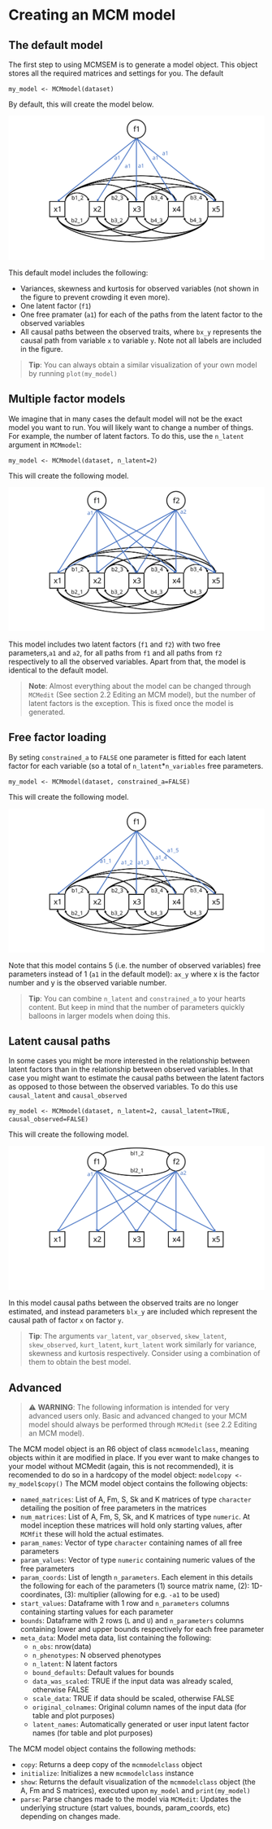 # Creating an MCM model

## The default model
The first step to using MCMSEM is to generate a model object. This object stores all the required matrices and settings for you. The default
``` 
my_model <- MCMmodel(dataset)
```

By default, this will create the model below.

![Figure 1](imgs/2.1.Figure1.SVG)

This default model includes the following:
 - Variances, skewness and kurtosis for observed variables (not shown in the figure to prevent crowding it even more).
 - One latent factor (`f1`)
 - One free pramater (`a1`) for each of the paths from the latent factor to the observed variables
 - All causal paths between the observed traits, where `bx_y` represents the causal path from variable `x` to variable `y`. Note not all labels are included in the figure.

> **Tip**: You can always obtain a similar visualization of your own model by running `plot(my_model)`

## Multiple factor models
We imagine that in many cases the default model will not be the exact model you want to run. You will likely want to change a number of things. For example, the number of latent factors. 
To do this, use the `n_latent` argument in `MCMmodel`:
``` 
my_model <- MCMmodel(dataset, n_latent=2)
```

This will create the following model.

![Figure 2](imgs/2.1.Figure2.SVG)
 
This model includes two latent factors (`f1` and `f2`) with two free parameters,`a1` and `a2`, for all paths from `f1` and all paths from `f2` respectively to all the observed variables.
Apart from that, the model is identical to the default model.

> **Note**: Almost everything about the model can be changed through `MCMedit` (See section 2.2 Editing an MCM model), but the number of latent factors is the exception. This is fixed once the model is generated. 

## Free factor loading
By seting `constrained_a` to `FALSE` one parameter is fitted for each latent factor for each variable (so a total of `n_latent`*`n_variables` free parameters.
```
my_model <- MCMmodel(dataset, constrained_a=FALSE)
```

This will create the following model.

![Figure 3](imgs/2.1.Figure3.SVG)
 
Note that this model contains 5 (i.e. the number of observed variables) free parameters instead of 1 (`a1` in the default model): `ax_y` where x is the factor number and y is the observed variable number.

> **Tip**: You can combine `n_latent` and `constrained_a` to your hearts content. But keep in mind that the number of parameters quickly balloons in larger models when doing this.

## Latent causal paths
In some cases you might be more interested in the relationship between latent factors than in the relationship between observed variables.
In that case you might want to estimate the causal paths between the latent factors as opposed to those between the observed variables. To do this use `causal_latent` and `causal_observed`
```
my_model <- MCMmodel(dataset, n_latent=2, causal_latent=TRUE, causal_observed=FALSE)
```

This will create the following model.

![Figure 4](imgs/2.1.Figure4.SVG)

In this model causal paths between the observed traits are no longer estimated, and instead parameters `blx_y` are included which represent the causal path of factor `x` on factor `y`.

> **Tip**: The arguments `var_latent`, `var_observed`, `skew_latent`, `skew_observed`, `kurt_latent`, `kurt_latent` work similarly for variance, skewness and kurtosis respectively. Consider using a combination of them to obtain the best model.

## Advanced
> :warning: __WARNING__: The following information is intended for very advanced users only. Basic and advanced changed to your MCM model should always be performed through `MCMedit` (see 2.2 Editing an MCM model).

The MCM model object is an R6 object of class `mcmmodelclass`, meaning objects within it are modified in place. If you ever want to make changes to your model without MCMedit (again, this is not recommended), it is recomended to do so in a hardcopy of the model object: `modelcopy <- my_model$copy()`
The MCM model object contains the following objects:
 - `named_matrices`: List of A, Fm, S, Sk and K matrices of type `character` detailing the position of free parameters in the matrices
 - `num_matrices`: List of A, Fm, S, Sk, and K matrices of type `numeric`. At model inception these matrices will hold only starting values, after `MCMfit` these will hold the actual estimates.
 - `param_names`: Vector of type `character` containing names of all free parameters
 - `param_values`: Vector of type `numeric` containing numeric values of the free parameters
 - `param_coords`: List of length `n_parameters`. Each element in this details the following for each of the parameters (1) source matrix name, (2): 1D-coordinates, (3): multiplier (allowing for e.g. `-a1` to be used)
 - `start_values`: Dataframe with 1 row and `n_parameters` columns containing starting values for each parameter
 - `bounds`: Dataframe with 2 rows (`L` and `U`) and `n_parameters` columns containing lower and upper bounds respectively for each free parameter
 - `meta_data`: Model meta data, list containing the following:
   - `n_obs`: nrow(data)
   - `n_phenotypes`: N observed phenotypes
   - `n_latent`: N latent factors
   - `bound_defaults`: Default values for bounds
   - `data_was_scaled`: TRUE if the input data was already scaled, otherwise FALSE
   - `scale_data`: TRUE if data should be scaled, otherwise FALSE
   - `original_colnames`: Original column names of the input data (for table and plot purposes)
   - `latent_names`: Automatically generated or user input latent factor names (for table and plot purposes) 

The MCM model object contains the following methods:
 - `copy`: Returns a deep copy of the `mcmmodelclass` object
 - `initialize`: Initializes a new `mcmmodelclass` instance
 - `show`: Returns the default visualization of the `mcmmodelclass` object (the A, Fm and S matrices), executed upon `my_model` and `print(my_model)`
 - `parse`: Parse changes made to the model via `MCMedit`: Updates the underlying structure (start values, bounds, param_coords, etc) depending on changes made.